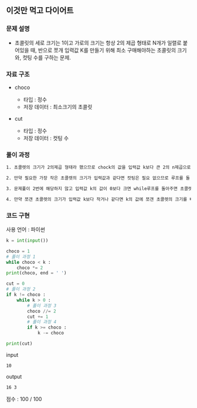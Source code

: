 ## 이것만 먹고 다이어트

### 문제 설명

- 초콜릿의 세로 크기는 1이고 가로의 크기는 항상 2의 제곱 형태로 N개가 일렬로 붙어있을 때, 반으로 쪼개 입력값 K를 만들기 위해 최소 구매해야하는 초콜릿의 크기와, 컷팅 수를 구하는 문제.<br>

### 자료 구조

- choco<br>

  - 타입 : 정수
  - 저장 데이터 : 최소크기의 초콜릿

- cut<br>
  - 타입 : 정수
  - 저장 데이터 : 컷팅 수

### 풀이 과정

```txt
1. 초콜렛의 크기가 2의제곱 형태라 했으므로 chock의 값을 입력값 k보다 큰 2의 n제곱으로 만들어 주면 필요한 가장 작은 초콜릿의 크기가 된다.

2. 만약 필요한 가장 작은 초콜렛의 크기가 입력값과 같다면 컷팅은 필요 없으므로 루프를 돌 필요가 없다.

3. 문제풀이 2번에 해당하지 않고 입력값 k의 값이 0보다 크면 while루프를 돌아주면 초콜렛을 반으로 쪼개고 컷팅의 수를 1늘려준다.

4. 만약 쪼갠 초콜렛의 크기가 입력값 k보다 작거나 같다면 k의 값에 쪼갠 초콜렛의 크기를 빼준다.
```

### 코드 구현

사용 언어 : 파이썬

```py
k = int(input())

choco = 1
# 풀이 과정 1
while choco < k :
    choco *= 2
print(choco, end = ' ')

cut = 0
# 풀이 과정 2
if k != choco :
    while k > 0 :
        # 풀이 과정 3
        choco //= 2
        cut += 1
        # 풀이 과정 4
        if k >= choco :
            k -= choco

print(cut)
```

input

```
10
```

output

```
16 3
```

점수 : 100 / 100<br>
